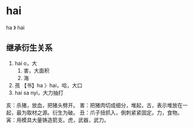# hai

ha 》 hai

## 继承衍生关系

1. hai o，大
   1. 害，大面积
   2. 海
2. 孩 【书】ha 〉hai，哈，大口
3. hai sa nyi，大力抽打

亥：杀猪，放血，把猪头劈开。
害：把猪肉切成细分，堆起，古，表示堆放在一起，最为取材之源。衍生为破。
丑：爪子扭抓入，倒刺紧紧固定。力，食物。
寅：用模具大量铸造箭支。虎，武器，武力。



